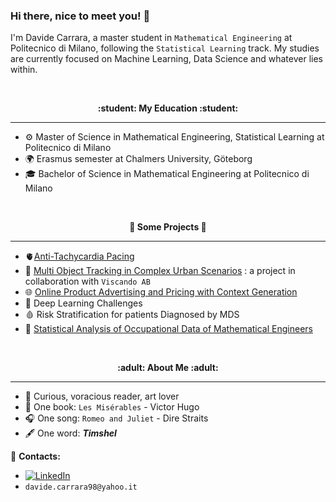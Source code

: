 ### Hi there, nice to meet you! 👋

I'm Davide Carrara, a master student in `Mathematical Engineering` at Politecnico di Milano, following the `Statistical Learning` track. My studies are currently focused on Machine Learning, Data Science and whatever lies within. 


<br />
<p align="center" style="font-weight:bold"> :student: <b> My Education </b> :student: <p>

---
- ⚙️ Master of Science in Mathematical Engineering, Statistical Learning at Politecnico di Milano
- 🌍 Erasmus semester at Chalmers University, Göteborg
- 🎓 Bachelor of Science in Mathematical Engineering at Politecnico di Milano
  
<br />
<p align="center" style="font-weight:bold"> 🔨 <b> Some Projects </b> 🔨 <p>

---
- :anatomical_heart:[Anti-Tachycardia Pacing](https://github.com/davidecarrara98/Anti-Tachycardia-Pacing)
- 🚗 [Multi Object Tracking in Complex Urban Scenarios](https://github.com/davidecarrara98/Multi-Object-Tracking-in-Complex-Urban-Scenarios) : a project in collaboration with `Viscando AB`
- 🌐 [Online Product Advertising and Pricing with Context Generation](https://github.com/davidecarrara98/Dia_Project)
- 🧠 Deep Learning Challenges <!-- CARICARE CODICE E PRESENTAZIONE -->
- 🩸 Risk Stratification for patients Diagnosed by MDS <!-- CARICARE CODICE E PRESENTAZIONE -->
- 💼 [Statistical Analysis of Occupational Data of Mathematical Engineers](https://github.com/davidecarrara98/Progetto-StatAIM)
  
<br />
<p align="center" style="font-weight:bold"> :adult: <b> About Me </b> :adult: <p>

---
- :bust_in_silhouette: Curious, voracious reader, art lover
- 📖 One book: `Les Misérables` - Victor Hugo
- 🎧 One song: `Romeo and Juliet` - Dire Straits
- :fountain_pen: One word: ***Timshel***

:loudspeaker: **Contacts:**
- [![LinkedIn](https://img.shields.io/badge/-LinkedIn-blue?style=flat&logo=Linkedin&logoColor=white)](https://www.linkedin.com/in/davide-carrara/)
- `davide.carrara98@yahoo.it`

 
